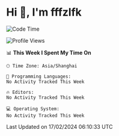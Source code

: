 # Hi 👋, I'm fffzlfk

<!--START_SECTION:waka-->
![Code Time](http://img.shields.io/badge/Code%20Time-651%20hrs%2057%20mins-blue)

![Profile Views](http://img.shields.io/badge/Profile%20Views-0-blue)

📊 **This Week I Spent My Time On** 

```text
🕑︎ Time Zone: Asia/Shanghai

💬 Programming Languages: 
No Activity Tracked This Week

🔥 Editors: 
No Activity Tracked This Week

💻 Operating System: 
No Activity Tracked This Week
```


 Last Updated on 17/02/2024 06:10:33 UTC
<!--END_SECTION:waka-->
